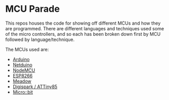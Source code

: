 # MCU Parade
This repos houses the code for showing off different MCUs and how they are programmed. There are different languages and techniques used some of the micro controllers, and so each has been broken down first by MCU followed by language/technique.

The MCUs used are:
* [Arduino](https://github.com/NUNUG/MCU_parade/tree/master/Arduino/readme.md)
* [Netduino](https://github.com/NUNUG/MCU_parade/tree/master/Netduino/readme.md)
* [NodeMCU](https://github.com/NUNUG/MCU_parade/tree/master/NodeMCU/readme.md)
* [ESP8266](https://github.com/NUNUG/MCU_parade/tree/master/ESP8266/readme.md)
* [Meadow](https://github.com/NUNUG/MCU_parade/tree/master/Meadow/readme.md)
* [Digispark / ATTiny85](https://github.com/NUNUG/tree/master/MCU_parade/digispark/readme.md)
* [Micro::bit](https://github.com/NUNUG/MCU_parade/tree/master/micro_bit/readme.md)